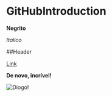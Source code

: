 # GitHubIntroduction
**Negrito**

_Italico_

##Header

[Link](http://github.com)

**De novo, incrível!**

![Diogo!](https://miro.medium.com/fit/c/128/128/0*qdmF6gfqy9Us726x.png)

